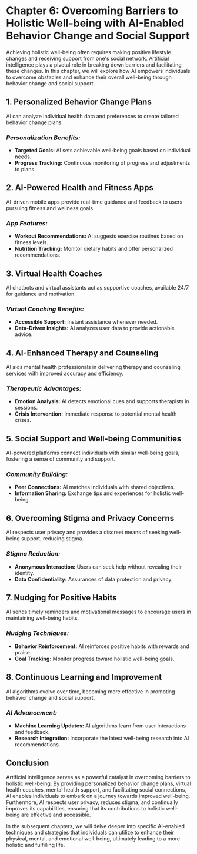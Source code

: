 Chapter 6: Overcoming Barriers to Holistic Well-being with AI-Enabled Behavior Change and Social Support
========================================================================================================

Achieving holistic well-being often requires making positive lifestyle changes and receiving support from one's social network. Artificial intelligence plays a pivotal role in breaking down barriers and facilitating these changes. In this chapter, we will explore how AI empowers individuals to overcome obstacles and enhance their overall well-being through behavior change and social support.

**1. Personalized Behavior Change Plans**
-----------------------------------------

AI can analyze individual health data and preferences to create tailored behavior change plans.

### *Personalization Benefits:*

* **Targeted Goals:** AI sets achievable well-being goals based on individual needs.
* **Progress Tracking:** Continuous monitoring of progress and adjustments to plans.

**2. AI-Powered Health and Fitness Apps**
-----------------------------------------

AI-driven mobile apps provide real-time guidance and feedback to users pursuing fitness and wellness goals.

### *App Features:*

* **Workout Recommendations:** AI suggests exercise routines based on fitness levels.
* **Nutrition Tracking:** Monitor dietary habits and offer personalized recommendations.

**3. Virtual Health Coaches**
-----------------------------

AI chatbots and virtual assistants act as supportive coaches, available 24/7 for guidance and motivation.

### *Virtual Coaching Benefits:*

* **Accessible Support:** Instant assistance whenever needed.
* **Data-Driven Insights:** AI analyzes user data to provide actionable advice.

**4. AI-Enhanced Therapy and Counseling**
-----------------------------------------

AI aids mental health professionals in delivering therapy and counseling services with improved accuracy and efficiency.

### *Therapeutic Advantages:*

* **Emotion Analysis:** AI detects emotional cues and supports therapists in sessions.
* **Crisis Intervention:** Immediate response to potential mental health crises.

**5. Social Support and Well-being Communities**
------------------------------------------------

AI-powered platforms connect individuals with similar well-being goals, fostering a sense of community and support.

### *Community Building:*

* **Peer Connections:** AI matches individuals with shared objectives.
* **Information Sharing:** Exchange tips and experiences for holistic well-being.

**6. Overcoming Stigma and Privacy Concerns**
---------------------------------------------

AI respects user privacy and provides a discreet means of seeking well-being support, reducing stigma.

### *Stigma Reduction:*

* **Anonymous Interaction:** Users can seek help without revealing their identity.
* **Data Confidentiality:** Assurances of data protection and privacy.

**7. Nudging for Positive Habits**
----------------------------------

AI sends timely reminders and motivational messages to encourage users in maintaining well-being habits.

### *Nudging Techniques:*

* **Behavior Reinforcement:** AI reinforces positive habits with rewards and praise.
* **Goal Tracking:** Monitor progress toward holistic well-being goals.

**8. Continuous Learning and Improvement**
------------------------------------------

AI algorithms evolve over time, becoming more effective in promoting behavior change and social support.

### *AI Advancement:*

* **Machine Learning Updates:** AI algorithms learn from user interactions and feedback.
* **Research Integration:** Incorporate the latest well-being research into AI recommendations.

**Conclusion**
--------------

Artificial intelligence serves as a powerful catalyst in overcoming barriers to holistic well-being. By providing personalized behavior change plans, virtual health coaches, mental health support, and facilitating social connections, AI enables individuals to embark on a journey towards improved well-being. Furthermore, AI respects user privacy, reduces stigma, and continually improves its capabilities, ensuring that its contributions to holistic well-being are effective and accessible.

In the subsequent chapters, we will delve deeper into specific AI-enabled techniques and strategies that individuals can utilize to enhance their physical, mental, and emotional well-being, ultimately leading to a more holistic and fulfilling life.
